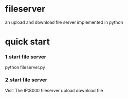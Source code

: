 # fileserver
an upload and download file server implemented in python

# quick start

### 1.start file server
python fileserver.py

### 2.start file server
Visit The IP:8000 fileserver upload download file
